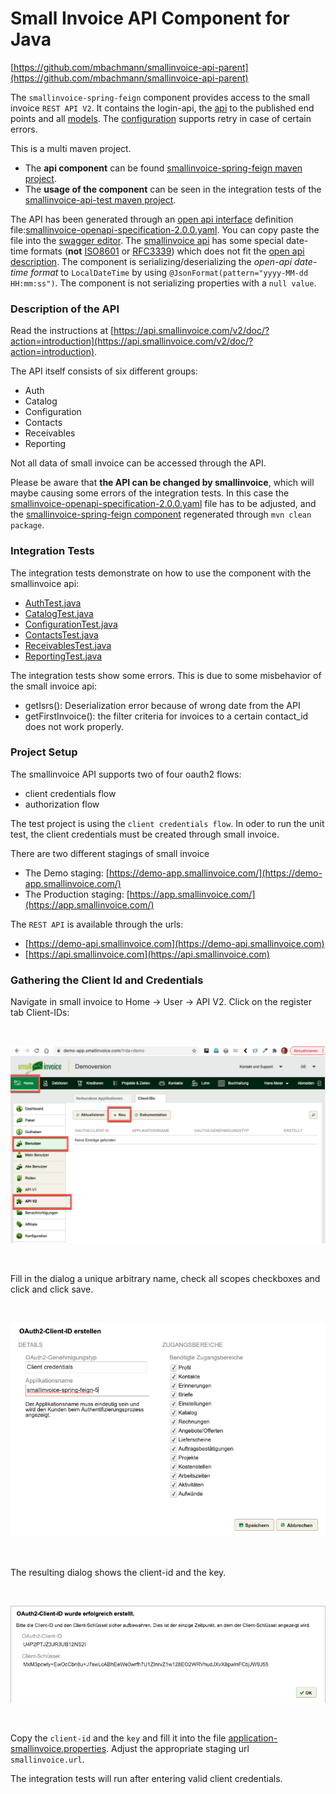 # Small Invoice API Component for Java

[https://github.com/mbachmann/smallinvoice-api-parent](https://github.com/mbachmann/smallinvoice-api-parent)

The `smallinvoice-spring-feign` component provides access to the small invoice `REST API V2`.
It contains the login-api, the [api](smallinvoice-spring-feign/src/main/java/com/example/smallinvoicespringfeign/api)
to the published end points and all [models](smallinvoice-spring-feign/src/main/java/com/example/smallinvoicespringfeign/model).
The [configuration](smallinvoice-spring-feign/src/main/java/com/example/smallinvoicespringfeign/configuration/ClientConfiguration.java)
supports retry in case of certain errors.

This is a multi maven project.

- The **api component** can be found [smallinvoice-spring-feign maven project](smallinvoice-spring-feign/README.md).
- The **usage of the component** can be seen in the integration tests of the [smallinvoice-api-test maven project](smallinvoice-api-test/README.md).

The API has been generated through an [open api interface](https://swagger.io/specification/) definition file:[smallinvoice-openapi-specification-2.0.0.yaml](smallinvoice-spring-feign/src/main/resources/smallinvoice-openapi-specification-2.0.0.yaml).
You can copy paste the file into the [swagger editor](https://editor.swagger.io/).
The [smallinvoice api](https://api.smallinvoice.com/v2/doc/?action=endpoints) has some special date-time formats
(**not** [ISO8601](https://en.wikipedia.org/wiki/ISO_8601) or [RFC3339](https://datatracker.ietf.org/doc/html/rfc3339))
which does not fit the [open api description](https://swagger.io/docs/specification/data-models/data-types/).
The component is serializing/deserializing the _open-api date-time format_ to `LocalDateTime` by using `@JsonFormat(pattern="yyyy-MM-dd HH:mm:ss")`.
The component is not serializing properties with a `null value`.

### Description of the API

Read the instructions at [https://api.smallinvoice.com/v2/doc/?action=introduction](https://api.smallinvoice.com/v2/doc/?action=introduction).

The API itself consists of six different groups:

- Auth
- Catalog
- Configuration
- Contacts
- Receivables
- Reporting

Not all data of small invoice can be accessed through the API.

Please be aware that **the API can be changed by smallinvoice**, which will maybe causing some errors of the integration tests.
In this case the [smallinvoice-openapi-specification-2.0.0.yaml](smallinvoice-spring-feign/src/main/resources/smallinvoice-openapi-specification-2.0.0.yaml)
file has to be adjusted, and the [smallinvoice-spring-feign component](smallinvoice-spring-feign/README.md) regenerated through `mvn clean package`.

### Integration Tests

The integration tests demonstrate on how to use the component with the smallinvoice api:

- [AuthTest.java](smallinvoice-api-test/src/test/java/com/example/smallinvoice/springfeign/AuthTest.java)
- [CatalogTest.java](smallinvoice-api-test/src/test/java/com/example/smallinvoice/springfeign/CatalogTest.java)
- [ConfigurationTest.java](smallinvoice-api-test/src/test/java/com/example/smallinvoice/springfeign/ConfigurationTest.java)
- [ContactsTest.java](smallinvoice-api-test/src/test/java/com/example/smallinvoice/springfeign/ContactsTest.java)
- [ReceivablesTest.java](smallinvoice-api-test/src/test/java/com/example/smallinvoice/springfeign/ReceivablesTest.java)
- [ReportingTest.java](smallinvoice-api-test/src/test/java/com/example/smallinvoice/springfeign/ReportingTest.java)

The integration tests show some errors. This is due to some misbehavior of the small invoice api:

- getIsrs(): Deserialization error because of wrong date from the API
- getFirstInvoice(): the filter criteria for invoices to a certain contact_id does not work properly.

### Project Setup

The smallinvoice API supports two of four oauth2 flows:

- client credentials flow
- authorization flow

The test project is using the `client credentials flow`. In oder to run the unit test, the client credentials must be created through small invoice.

There are two different stagings of small invoice

- The Demo staging: [https://demo-app.smallinvoice.com/](https://demo-app.smallinvoice.com/)
- The Production staging: [https://app.smallinvoice.com/](https://app.smallinvoice.com/)

The `REST API` is available through the urls:

- [https://demo-api.smallinvoice.com](https://demo-api.smallinvoice.com)
- [https://api.smallinvoice.com](https://api.smallinvoice.com)

### Gathering the Client Id and Credentials

Navigate in small invoice to Home -> User -> API V2. Click on the register tab Client-IDs:

<br/>

![add-client-credentials.png](readme/add-client-credentials.png)

<br/>

Fill in the dialog a unique arbitrary name, check all scopes checkboxes and click and click save.

<br/>

![add-client-credentials-dialog.png](readme/add-client-credentials-dialog.png)

<br/>

The resulting dialog shows the client-id and the key.

<br/>

![add-client-credentials-client-id.png](readme/add-client-credentials-client-id.png)

<br/>

Copy the `client-id` and the `key` and fill it into the file
[application-smallinvoice.properties](smallinvoice-api-test/src/main/resources/application-smallinvoice.properties).
Adjust the appropriate staging url `smallinvoice.url`.

The integration tests will run after entering valid client credentials.

